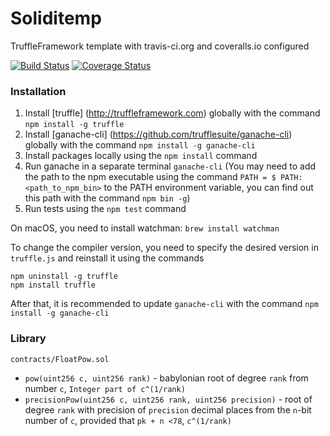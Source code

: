 # Soliditemp

TruffleFramework template with travis-ci.org and coveralls.io configured

[![Build Status](https://travis-ci.org/zZoMROT/solidity-float-pow.svg?branch=master)](https://travis-ci.org/zZoMROT/solidity-float-pow)
[![Coverage Status](https://coveralls.io/repos/github/zZoMROT/solidity-float-pow/badge.svg?branch=master)](https://coveralls.io/github/zZoMROT/solidity-float-pow?branch=master)

### Installation

1. Install [truffle] (http://truffleframework.com) globally with the command `npm install -g truffle`
2. Install [ganache-cli] (https://github.com/trufflesuite/ganache-cli) globally with the command `npm install -g ganache-cli`
3. Install packages locally using the `npm install` command
4. Run ganache in a separate terminal `ganache-cli` (You may need to add the path to the npm executable using the command `PATH = $ PATH: <path_to_npm_bin>` to the PATH environment variable, you can find out this path with the command `npm bin -g`)
5. Run tests using the `npm test` command

On macOS, you need to install watchman: `brew install watchman`

To change the compiler version, you need to specify the desired version in `truffle.js` and reinstall it using the commands
```
npm uninstall -g truffle
npm install truffle
```
After that, it is recommended to update `ganache-cli` with the command `npm install -g ganache-cli`


### Library

`contracts/FloatPow.sol`

- `pow(uint256 c, uint256 rank)` - babylonian root of degree `rank` from number `c`, `Integer part of c^(1/rank)`
- `precisionPow(uint256 c, uint256 rank, uint256 precision)` - root of degree `rank` with precision of `precision` decimal places from the `n`-bit number of `c`, provided that `pk + n <78`, `c^(1/rank)`

     